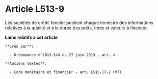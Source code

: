 # Article L513-9

Les sociétés de crédit foncier publient chaque trimestre des informations relatives à la qualité et à la durée des prêts,
titres et valeurs à financer.

**Liens relatifs à cet article**

	**Créé par**:

	  - Ordonnance n°2013-544 du 27 juin 2013 - art. 4

	**Anciens textes**:

	  - Code monétaire et financier - art. L515-17-2 (VT)
